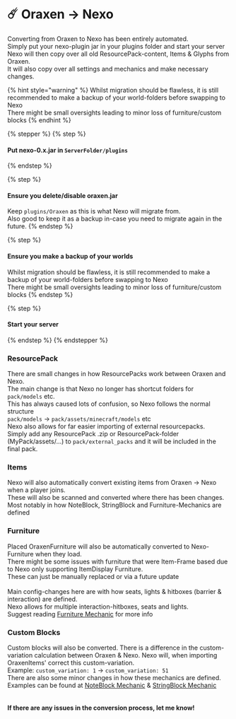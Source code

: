 # ☄️ Oraxen → Nexo

Converting from Oraxen to Nexo has been entirely automated.\
Simply put your nexo-plugin jar in your plugins folder and start your server\
Nexo will then copy over all old ResourcePack-content, Items & Glyphs from Oraxen.\
It will also copy over all settings and mechanics and make necessary changes.

{% hint style="warning" %}
Whilst migration should be flawless, it is still recommended to make a backup of your world-folders before swapping to Nexo\
There might be small oversights leading to minor loss of furniture/custom blocks
{% endhint %}

{% stepper %}
{% step %}
#### Put nexo-0.x.jar in `ServerFolder/plugins`
{% endstep %}

{% step %}
#### Ensure you delete/disable oraxen.jar

Keep `plugins/Oraxen` as this is what Nexo will migrate from.\
Also good to keep it as a backup in-case you need to migrate again in the future.
{% endstep %}

{% step %}
#### Ensure you make a backup of your worlds

Whilst migration should be flawless, it is still recommended to make a backup of your world-folders before swapping to Nexo\
There might be small oversights leading to minor loss of furniture/custom blocks
{% endstep %}

{% step %}
#### Start your server
{% endstep %}
{% endstepper %}

### ResourcePack

There are small changes in how ResourcePacks work between Oraxen and Nexo.\
The main change is that Nexo no longer has shortcut folders for `pack/models` etc.\
This has always caused lots of confusion, so Nexo follows the normal structure\
`pack/models` -> `pack/assets/minecraft/models` etc\
Nexo also allows for far easier importing of external resourcepacks.\
Simply add any ResourcePack .zip or ResourcePack-folder (MyPack/assets/...) to `pack/external_packs` and it will be included in the final pack.

### Items

Nexo will also automatically convert existing items from Oraxen -> Nexo when a player joins.\
These will also be scanned and converted where there has been changes.\
Most notably in how NoteBlock, StringBlock and Furniture-Mechanics are defined

### Furniture

Placed OraxenFurniture will also be automatically converted to Nexo-Furniture when they load.\
There might be some issues with furniture that were Item-Frame based due to Nexo only supporting ItemDisplay Furniture.\
These can just be manually replaced or via a future update\
\
Main config-changes here are with how seats, lights & hitboxes (barrier & interaction) are defined.\
Nexo allows for multiple interaction-hitboxes, seats and lights.\
Suggest reading [Furniture Mechanic](../mechanics/furniture-mechanic/) for more info

### Custom Blocks

Custom blocks will also be converted. There is a difference in the custom-variation calculation between Oraxen & Nexo. Nexo will, when importing OraxenItems' correct this custom-variation.\
Example: `custom_variation: 1` -> `custom_variation: 51`\
There are also some minor changes in how these mechanics are defined.\
Examples can be found at [NoteBlock Mechanic](../mechanics/custom-block-mechanics/noteblock-mechanic/) & [StringBlock Mechanic](../mechanics/custom-block-mechanics/stringblock-mechanic.md)\
\
\
**If there are any issues in the conversion process, let me know!**
